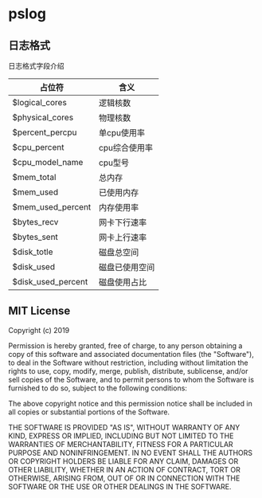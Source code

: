 # pslog

## 日志格式
日志格式字段介绍

|占位符|含义|
|--|--|
|$logical_cores|逻辑核数|
|$physical_cores|物理核数|
|$percent_percpu|单cpu使用率|
|$cpu_percent|cpu综合使用率|
|$cpu_model_name|cpu型号|
|$mem_total|总内存|
|$mem_used|已使用内存|
|$mem_used_percent|内存使用率|
|$bytes_recv|网卡下行速率|
|$bytes_sent|网卡上行速率|
|$disk_totle|磁盘总空间|
|$disk_used|磁盘已使用空间|
|$disk_used_percent|磁盘使用占比|

## MIT License

Copyright (c) 2019

Permission is hereby granted, free of charge, to any person obtaining a copy
of this software and associated documentation files (the "Software"), to deal
in the Software without restriction, including without limitation the rights
to use, copy, modify, merge, publish, distribute, sublicense, and/or sell
copies of the Software, and to permit persons to whom the Software is
furnished to do so, subject to the following conditions:

The above copyright notice and this permission notice shall be included in all
copies or substantial portions of the Software.

THE SOFTWARE IS PROVIDED "AS IS", WITHOUT WARRANTY OF ANY KIND, EXPRESS OR
IMPLIED, INCLUDING BUT NOT LIMITED TO THE WARRANTIES OF MERCHANTABILITY,
FITNESS FOR A PARTICULAR PURPOSE AND NONINFRINGEMENT. IN NO EVENT SHALL THE
AUTHORS OR COPYRIGHT HOLDERS BE LIABLE FOR ANY CLAIM, DAMAGES OR OTHER
LIABILITY, WHETHER IN AN ACTION OF CONTRACT, TORT OR OTHERWISE, ARISING FROM,
OUT OF OR IN CONNECTION WITH THE SOFTWARE OR THE USE OR OTHER DEALINGS IN THE
SOFTWARE.

